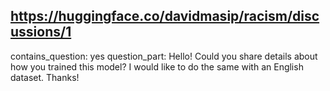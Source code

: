 ## https://huggingface.co/davidmasip/racism/discussions/1

contains_question: yes
question_part: Hello! Could you share details about how you trained this model? I would like to do the same with an English dataset. Thanks!